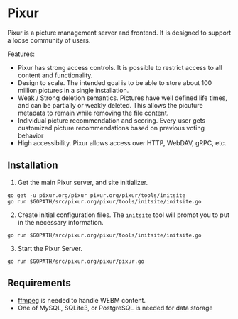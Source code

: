 Pixur
=====

Pixur is a picture management server and frontend.  It is designed to support
a loose community of users.

Features:

* Pixur has strong access controls.  It is possible to restrict access to all 
  content and functionality.
* Design to scale.  The intended goal is to be able to store about 100 million
  pictures in a single installation.
* Weak / Strong deletion semantics.  Pictures have well defined life times, and 
  can be partially or weakly deleted.  This allows the picuture metadata to 
  remain while removing the file content.
* Individual picture recommendation and scoring.  Every user gets customized
  picture recommendations based on previous voting behavior
* High accessibility.  Pixur allows access over HTTP, WebDAV, gRPC, etc.

## Installation

1.  Get the main Pixur server, and site initializer.
```
go get -u pixur.org/pixur pixur.org/pixur/tools/initsite
go run $GOPATH/src/pixur.org/pixur/tools/initsite/initsite.go
```

2.  Create initial configuration files.  The `initsite` tool 
will prompt you to put in the necessary information.

```
go run $GOPATH/src/pixur.org/pixur/tools/initsite/initsite.go
``` 

3.  Start the Pixur Server.

```
go run $GOPATH/src/pixur.org/pixur/pixur.go
```


## Requirements

* [ffmpeg](https://www.ffmpeg.org/) is needed to handle WEBM content.
* One of MySQL, SQLite3, or PostgreSQL is needed for data storage
 



